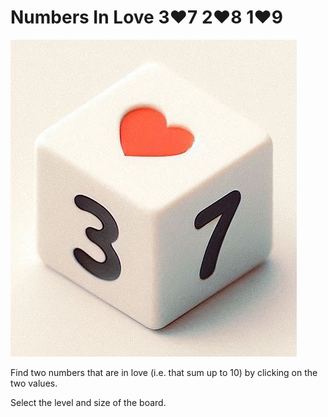# Numbers In Love 3❤️7 2❤️8 1❤️9


![](public/logo.png)

Find two numbers that are in love (i.e. that sum up to 10) by clicking on the two values.

Select the level and size of the board.
